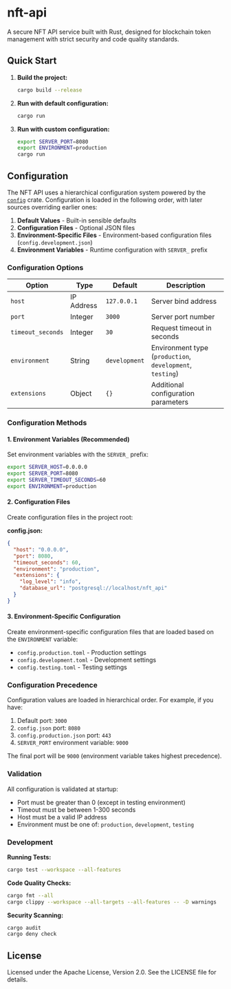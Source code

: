 <!--
SPDX-FileCopyrightText: 2025 Semiotic Labs

SPDX-License-Identifier: Apache-2.0
-->

# nft-api

A secure NFT API service built with Rust, designed for blockchain token management with strict security and code quality standards.

## Quick Start

1. **Build the project:**
   ```bash
   cargo build --release
   ```

2. **Run with default configuration:**
   ```bash
   cargo run
   ```

3. **Run with custom configuration:**
   ```bash
   export SERVER_PORT=8080
   export ENVIRONMENT=production
   cargo run
   ```

## Configuration

The NFT API uses a hierarchical configuration system powered by the [`config`](https://crates.io/crates/config) crate. Configuration is loaded in the following order, with later sources overriding earlier ones:

1. **Default Values** - Built-in sensible defaults
2. **Configuration Files** - Optional JSON files
3. **Environment-Specific Files** - Environment-based configuration files (`config.development.json`)
4. **Environment Variables** - Runtime configuration with `SERVER_` prefix

### Configuration Options

| Option | Type | Default | Description |
|--------|------|---------|-------------|
| `host` | IP Address | `127.0.0.1` | Server bind address |
| `port` | Integer | `3000` | Server port number |
| `timeout_seconds` | Integer | `30` | Request timeout in seconds |
| `environment` | String | `development` | Environment type (`production`, `development`, `testing`) |
| `extensions` | Object | `{}` | Additional configuration parameters |

### Configuration Methods

#### 1. Environment Variables (Recommended)

Set environment variables with the `SERVER_` prefix:

```bash
export SERVER_HOST=0.0.0.0
export SERVER_PORT=8080
export SERVER_TIMEOUT_SECONDS=60
export ENVIRONMENT=production
```

#### 2. Configuration Files

Create configuration files in the project root:

**config.json:**
```json
{
  "host": "0.0.0.0",
  "port": 8080,
  "timeout_seconds": 60,
  "environment": "production",
  "extensions": {
    "log_level": "info",
    "database_url": "postgresql://localhost/nft_api"
  }
}
```

#### 3. Environment-Specific Configuration

Create environment-specific configuration files that are loaded based on the `ENVIRONMENT` variable:

- `config.production.toml` - Production settings
- `config.development.toml` - Development settings
- `config.testing.toml` - Testing settings

### Configuration Precedence

Configuration values are loaded in hierarchical order. For example, if you have:

1. Default port: `3000`
2. `config.json` port: `8080`
3. `config.production.json` port: `443`
4. `SERVER_PORT` environment variable: `9000`

The final port will be `9000` (environment variable takes highest precedence).

### Validation

All configuration is validated at startup:

- Port must be greater than 0 (except in testing environment)
- Timeout must be between 1-300 seconds
- Host must be a valid IP address
- Environment must be one of: `production`, `development`, `testing`

### Development

**Running Tests:**
```bash
cargo test --workspace --all-features
```

**Code Quality Checks:**
```bash
cargo fmt --all
cargo clippy --workspace --all-targets --all-features -- -D warnings
```

**Security Scanning:**
```bash
cargo audit
cargo deny check
```

## License

Licensed under the Apache License, Version 2.0. See the LICENSE file for details.
